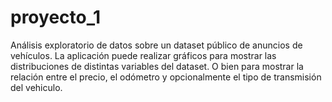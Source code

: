 # proyecto_1
Análisis exploratorio de datos sobre un dataset público de anuncios de vehículos.
La aplicación puede realizar gráficos para mostrar las distribuciones de distintas variables del dataset. 
O bien para mostrar la relación entre el precio, el odómetro y opcionalmente el tipo de transmisión del vehiculo.
